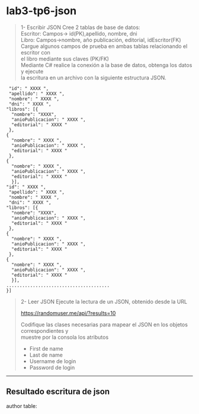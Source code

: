 # lab3-tp6-json

>1- Escribir JSON 
>Cree 2 tablas de base de datos:  
>Escritor: Campos-> id(PK),apellido, nombre, dni  
>Libro: Campos->nombre, año publicación, editorial, idEscritor(FK)  
>Cargue algunos campos de prueba en ambas tablas relacionando el escritor con  
>el libro mediante sus claves (PK/FK)  
>Mediante C# realice la conexión a la base de datos, obtenga los datos y ejecute  
>la escritura en un archivo con la siguiente estructura JSON.  
```[{ 
 "id": " XXXX ", 
 "apellido": " XXXX ", 
 "nombre": " XXXX ", 
 "dni": " XXXX ", 
"libros": [{ 
  "nombre": "XXXX", 
  "anioPublicacion": " XXXX ", 
  "editorial": " XXXX " 
 }, 
{ 
  "nombre": " XXXX ", 
  "anioPublicacion": " XXXX ", 
  "editorial": " XXXX " 
 }, 
{ 
  "nombre": " XXXX ", 
  "anioPublicacion": " XXXX ", 
  "editorial": " XXXX " 
  }], 
"id": " XXXX ", 
 "apellido": " XXXX ", 
 "nombre": " XXXX ", 
 "dni": " XXXX ", 
"libros": [{ 
  "nombre": "XXXX", 
  "anioPublicacion": " XXXX ", 
  "editorial": " XXXX " 
 }, 
{ 
  "nombre": " XXXX ", 
  "anioPublicacion": " XXXX ", 
  "editorial": " XXXX " 
 }, 
{ 
  "nombre": " XXXX ", 
  "anioPublicacion": " XXXX ", 
  "editorial": " XXXX " 
  }], 
....................................... 
}] 
```

>2- Leer JSON 
>Ejecute la lectura de un JSON, obtenido desde la URL 
> 
>https://randomuser.me/api/?results=10 
> 
>Codifique las clases necesarias para mapear el JSON en los objetos correspondientes y  
>muestre por la consola los atributos  
>- First de name  
>- Last de name  
>- Username de login  
>- Password de login  

---
## Resultado escritura de json
author table:  

